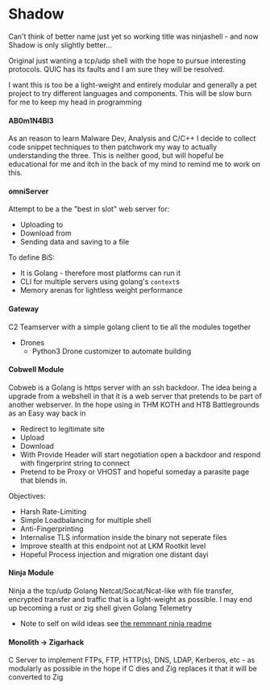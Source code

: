 # Shadow

Can't think of better name just yet so working title was ninjashell - and now Shadow is only slightly better...

Original just wanting a tcp/udp shell with the hope to pursue interesting protocols. QUIC has its faults and I am sure they will be resolved.

I want this is too be a light-weight and entirely modular and generally a pet project to try different languages and components. This will be slow burn for me to keep my head in programming 


#### AB0m1N4Bl3

As an reason to learn Malware Dev, Analysis and C/C++ I decide to collect code snippet techniques to then patchwork my way to actually understanding the three. This is neither good, but will hopeful be educational for me and itch in the back of my mind to remind me to work on this.

#### omniServer

Attempt to be a the "best in slot" web server for:
- Uploading to
- Download from
- Sending data and saving to a file

To define BiS:
- It is Golang - therefore most platforms can run it 
- CLI for multiple servers using golang's `context`s
- Memory arenas for lightless weight performance





#### Gateway 

C2 Teamserver with a simple golang client to tie all the modules together

- Drones
    - Python3 Drone customizer to automate building

#### Cobwell Module


Cobweb is a Golang is https server with an ssh backdoor. The idea being a upgrade from a webshell in that it is a web server that pretends to be part of another webserver. In the hope using in THM KOTH and HTB Battlegrounds as an Easy way back in
- Redirect to legitimate site
- Upload
- Download
- With Provide Header will start negotiation open a backdoor and respond with fingerprint string to connect
- Pretend to be Proxy or VHOST and hopeful someday a parasite page that blends in.

Objectives:
- Harsh Rate-Limiting
- Simple Loadbalancing for multiple shell
- Anti-Fingerprinting
- Internalise TLS information inside the binary not seperate files
- Improve stealth at this endpoint not at LKM Rootkit level
- Hopeful Process injection and migration one distant dayi

####  Ninja Module

Ninja a the tcp/udp  Golang Netcat/Socat/Ncat-like with file transfer, encrypted transfer and traffic that is a light-weight as possible. I may end up becoming a rust or zig shell given Golang Telemetry

- Note to self on wild ideas see [the remmnant ninja readme](ninja/NINJA-README.md)

#### Monolith -> Zigarhack 

C Server to implement FTPs, FTP, HTTP(s), DNS, LDAP, Kerberos, etc - as modularly as possible in the hope if C dies and Zig replaces it that it will be converted to Zig 

